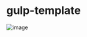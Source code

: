 # gulp-template
![image](https://user-images.githubusercontent.com/86838048/218302297-29b0c8f4-1d66-4bce-b0cb-15fa985e22cf.png)
